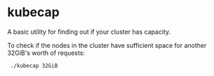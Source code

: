 # kubecap

A basic utility for finding out if your cluster has capacity.

To check if the nodes in the cluster have sufficient space for another 32GiB's
worth of requests:

```
 ./kubecap 32GiB
```
